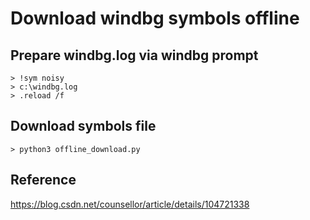 # Download windbg symbols offline

## Prepare **windbg.log** via windbg prompt
``` console
> !sym noisy
> c:\windbg.log
> .reload /f
```
## Download symbols file
``` console
> python3 offline_download.py
```

## Reference
https://blog.csdn.net/counsellor/article/details/104721338
